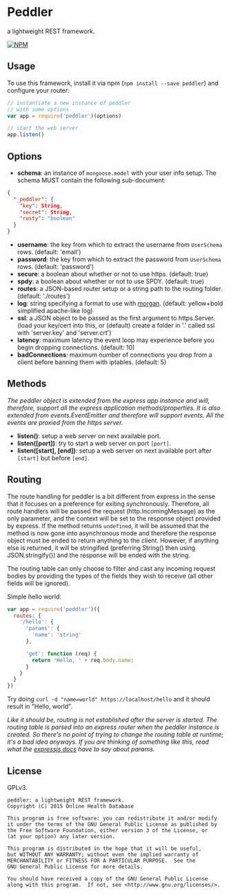 # Peddler

a lightweight REST framework.

[![NPM](https://nodei.co/npm/peddler.png?downloads=true&downloadRank=true&stars=true)](https://nodei.co/npm/peddler/)

## Usage

To use this framework, install it via npm (`npm install --save peddler`) and configure your router:

```javascript
// instantiate a new instance of peddler
// with some options
var app = require('peddler')(options)

// start the web server
app.listen()
```

## Options

 - **schema**: an instance of `mongoose.model` with your user info setup. The schema MUST contain the following sub-document:
```json
{
  "_peddler": {
    "key": String,
    "secret": String,
    "rusty": "boolean"
  }
}
```
 - **username**: the key from which to extract the username from `UserSchema` rows. (default: 'email')
 - **password**: the key from which to extract the password from `UserSchema` rows. (default: 'password')
 - **secure**: a boolean about whether or not to use https. (default: true)
 - **spdy**: a boolean about whether or not to use SPDY. (default: true)
 - **routes**: a JSON-based router setup or a string path to the routing folder. (default: './routes')
 - **log**: string specifying a format to use with [morgan](https://github.com/expressjs/morgan). (default: yellow+bold simplified apache-like log)
 - **ssl**: a JSON object to be passed as the first argument to https.Server. (load your key/cert into this, or (default) create a folder in '.' called ssl with 'server.key' and 'server.crt')
 - **latency**: maximum latency the event loop may experience before you begin dropping connections. (default: 10)
 - **badConnections**: maximum number of connections you drop from a client before banning them with iptables. (default: 5)

## Methods

*The peddler object is extended from the express app instance and will, therefore, support all the express application methods/properties. It is also extended from events.EventEmitter and therefore will support events. All the events are proxied from the https server.*

 - **listen()**: setup a web server on next available port.
 - **listen([port])**: try to start a web server on port `[port]`.
 - **listen([start], [end])**: setup a web server on next available port after `[start]` but before `[end]`.

## Routing

The route handling for peddler is a bit different from express in the sense that it focuses on a preference for exiting synchronously.
Therefore, all route handlers will be passed the request (http.IncomingMessage) as the only parameter, and the context will be set to
the response object provided by express. If the method returns `undefined`, it will be assumed that the method is now gone into asynchronous
mode and therefore the response object must be ended to return anything to the client. However, if anything else is returned, it will be stringified
(preferring String() then using JSON.stringify()) and the response will be ended with the string.

The routing table can only choose to filter and cast any incoming request bodies by providing the types of the fields they wish to receive (all other
fields will be ignored).

Simple hello world:

```javascript
var app = require('peddler')({
  routes: {
    '/hello': {
      'params': {
        'name': 'string'
      },

      'get': function (req) {
        return 'Hello, ' + req.body.name;
      }
    }
  }
})
```

Try doing `curl -d "name=world" https://localhost/hello` and it should result in "Hello, world".

*Like it should be, routing is not established after the server is started. The routing table is parsed into an express router when the peddler
instance is created. So there's no point of trying to change the routing table at runtime; it's a bad idea anyways. If you are thinking of something
like this, read what the [expressjs docs](http://expressjs.com/4x/api.html) have to say about params.*

## License

GPLv3.

```
peddler: a lightweight REST framework.
Copyright (C) 2015 Online Health Database

This program is free software: you can redistribute it and/or modify
it under the terms of the GNU General Public License as published by
the Free Software Foundation, either version 3 of the License, or
(at your option) any later version.

This program is distributed in the hope that it will be useful,
but WITHOUT ANY WARRANTY; without even the implied warranty of
MERCHANTABILITY or FITNESS FOR A PARTICULAR PURPOSE.  See the
GNU General Public License for more details.

You should have received a copy of the GNU General Public License
along with this program.  If not, see <http://www.gnu.org/licenses/>.
```
